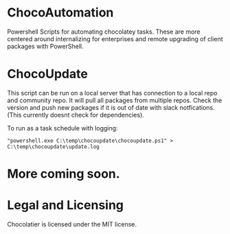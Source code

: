 # ChocoAutomation
Powershell Scripts for automating chocolatey tasks. These are more centered around internalizing for enterprises and remote upgrading of client packages with PowerShell.

# ChocoUpdate
This script can be run on a local server that has connection to a local repo and community repo. It will pull all packages from multiple repos. Check the version and push new packages if it is out of date with slack notfications. (This currently doesnt check for dependencies). 

To run as a task schedule with logging:
 ```
 "powershell.exe C:\temp\chocoupdate\chocoupdate.ps1" > C:\temp\chocoupdate\update.log
 ```

# More coming soon.

# Legal and Licensing
Chocolatier is licensed under the MIT license.

